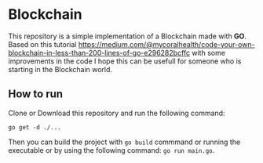 # Blockchain

This repository is a simple implementation of a Blockchain made with __GO__. Based on this tutorial https://medium.com/@mycoralhealth/code-your-own-blockchain-in-less-than-200-lines-of-go-e296282bcffc with some improvements in the code I hope this can be usefull for someone who is starting in the Blockchain world.

## How to run

Clone or Download this repository and run the following command:
```
go get -d ./...
```
Then you can build the project with `go build` commmand or running the executable or by using the following command: `go run main.go`.